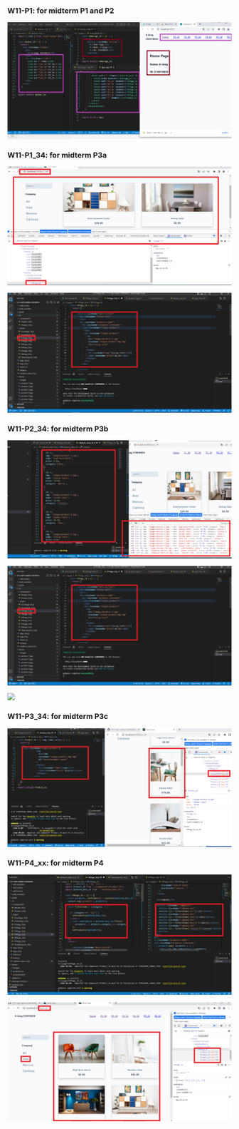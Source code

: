 ### W11-P1: for midterm P1 and P2


![](w11-p1-1.png)

### W11-P1_34: for midterm P3a

![](w11-p1_34-1.png)

![](w11-p1_34-2.png)

### W11-P2_34: for midterm P3b

![](w11-p2_34-1.png)

![](w11-p1_34-2.png)

![](w11-p1_34-3.png)

### W11-P3_34: for midterm P3c

![](w11-p3_34.png)

### W11-P4_xx: for midterm P4

![](w11-p4_34-1.png)

![](w11-p4_34-2.png)

